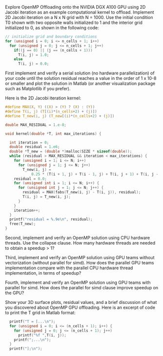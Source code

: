 Explore OpenMP Offloading onto the NVIDIA DGX A100 GPU using 2D Jacobi iteration as an example computational kernel to offload. Implement 2D Jacobi iteration on a N x N grid with N = 1000. Use the initial condition T0 shown with two opposite walls initialized to 1 and the interior grid initialized to 0, as shown in the following code:

```c
// initialize grid and boundary conditions
for (unsigned i = 0; i <= n_cells + 1; i++)
  for (unsigned j = 0; j <= n_cells + 1; j++)
    if((j == 0) || (j == (n_cells + 1)))
      T(i, j) = 1.0;
    else
      T(i, j) = 0.0;
```

First implement and verify a serial solution (no hardware parallelization) of your code until the solution residual reaches a value in the order of 1 x 10-8 or smaller and plot the solution in Matlab (or another visualization package such as Matplotlib if you prefer).

Here is the 2D Jacobi iteration kernel:

```c
#define MAX(X, Y) ((X) > (Y) ? (X) : (Y))
#define T(i, j) (T[(i)*(n_cells+2) + (j)])
#define T_new(i, j) (T_new[(i)*(n_cells+2) + (j)])

double MAX_RESIDUAL = 1.e-8;

void kernel(double *T, int max_iterations) {

  int iteration = 0;
  double residual = 1.e6;
  double *T_new = (double *)malloc(SIZE * sizeof(double));
  while (residual > MAX_RESIDUAL && iteration < max_iterations) {
    for (unsigned i = 1; i <= N; i++)
      for (unsigned j = 1; j <= N; j++)
        T_new(i, j) =
            0.25 * (T(i + 1, j) + T(i - 1, j) + T(i, j + 1) + T(i, j - 1));
    residual = 0.0;
    for (unsigned int i = 1; i <= N; i++) {
      for (unsigned int j = 1; j <= N; j++) {
        residual = MAX(fabs(T_new(i, j) - T(i, j)), residual);
        T(i, j) = T_new(i, j);
      }
    }
    iteration++;
  }
  printf("residual = %.9e\n", residual);
  free(T_new);
}
```

Second, implement and verify an OpenMP solution using CPU hardware threads. Use the collapse clause. How many hardware threads are needed to obtain a speedup > 1?

Third, implement and verify an OpenMP solution using GPU teams without vectorization (without parallel for simd). How does the parallel GPU teams implementation compare with the parallel CPU hardware thread implementation, in terms of speedup?

Fourth, implement and verify an OpenMP solution using GPU teams with parallel for simd. How does the parallel for simd clause improve speedup on the GPU?

Show your 3D surface plots, residual values, and a brief discussion of what you discovered about OpenMP GPU offloading. Here is an excerpt of code to print the T grid in Matlab format:

```c
  printf("T = [...\n");
  for (unsigned i = 0; i <= (n_cells + 1); i++) {
    for (unsigned j = 0; j <= (n_cells + 1); j++)
      printf("%f ",T(i, j));
    printf(";...\n");
  }
  printf("];\n");
```